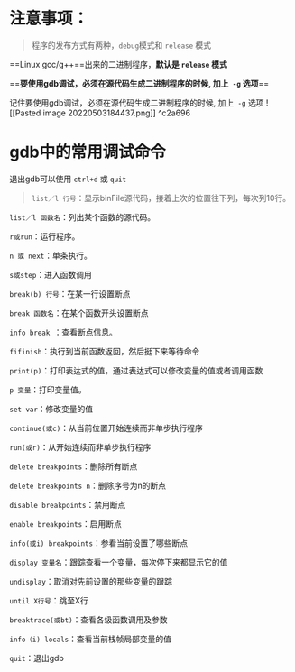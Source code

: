 # 注意事项：
>程序的发布方式有两种，`debug`模式和 `release` 模式
>
==Linux gcc/g++==出来的二进制程序，**默认是 `release` 模式**
>
==**要使用gdb调试，必须在源代码生成二进制程序的时候, 加上` -g`  选项**==

记住要使用gdb调试，必须在源代码生成二进制程序的时候, 加上` -g`  选项
![[Pasted image 20220503184437.png]] ^c2a696



# gdb中的常用调试命令
退出gdb可以使用 `ctrl+d` 或 `quit`
>`list／l 行号`：显示binFile源代码，接着上次的位置往下列，每次列10行。
>
`list／l 函数名`：列出某个函数的源代码。
>
`r或run`：运行程序。
>
`n 或 next`：单条执行。
>
`s或step`：进入函数调用
>
`break(b) 行号`：在某一行设置断点
>
`break 函数名`：在某个函数开头设置断点
>
`info break `：查看断点信息。
>
`fifinish`：执行到当前函数返回，然后挺下来等待命令
>
`print(p)`：打印表达式的值，通过表达式可以修改变量的值或者调用函数
>
`p 变量`：打印变量值。
>
`set var`：修改变量的值
>
`continue(或c)`：从当前位置开始连续而非单步执行程序
>
`run(或r)`：从开始连续而非单步执行程序
>
`delete breakpoints`：删除所有断点
>
`delete breakpoints n`：删除序号为n的断点
>
`disable breakpoints`：禁用断点
>
`enable breakpoints`：启用断点
>
`info(或i) breakpoints`：参看当前设置了哪些断点
>
`display 变量名`：跟踪查看一个变量，每次停下来都显示它的值
>
`undisplay`：取消对先前设置的那些变量的跟踪
>
`until X行号`：跳至X行
>
`breaktrace(或bt)`：查看各级函数调用及参数
>
`info（i) locals`：查看当前栈帧局部变量的值
>
`quit`：退出gdb